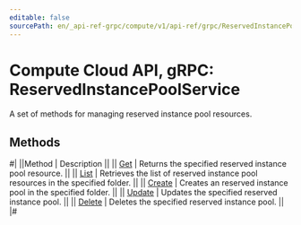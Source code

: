 ```yaml
---
editable: false
sourcePath: en/_api-ref-grpc/compute/v1/api-ref/grpc/ReservedInstancePool/index.md
---
```


# Compute Cloud API, gRPC: ReservedInstancePoolService

A set of methods for managing reserved instance pool resources.

## Methods

#|
||Method | Description ||
|| [Get](get.md) | Returns the specified reserved instance pool resource. ||
|| [List](list.md) | Retrieves the list of reserved instance pool resources in the specified folder. ||
|| [Create](create.md) | Creates an reserved instance pool in the specified folder. ||
|| [Update](update.md) | Updates the specified reserved instance pool. ||
|| [Delete](delete.md) | Deletes the specified reserved instance pool. ||
|#